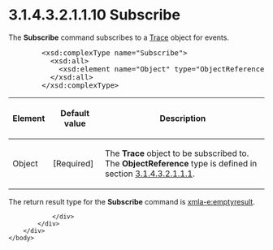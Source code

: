 <html dir="LTR" xmlns:mshelp="http://msdn.microsoft.com/mshelp" xmlns:ddue="http://ddue.schemas.microsoft.com/authoring/2003/5" xmlns:xlink="http://www.w3.org/1999/xlink" xmlns:tool="http://www.microsoft.com/tooltip">
    <head>
        <meta http-equiv="Content-Type" content="text/html; CHARSET=utf-8"></meta>
        <meta name="save" content="history"></meta>
        <title>3.1.4.3.2.1.1.10 Subscribe</title>
        <xml>
            <mshelp:toctitle title="3.1.4.3.2.1.1.10 Subscribe"></mshelp:toctitle>
            <mshelp:rltitle title="[MS-SSAS]: Subscribe"></mshelp:rltitle>
            <mshelp:keyword index="A" term="eb18c285-35fc-4e58-8cc8-ad31bbeaf567"></mshelp:keyword>
            <mshelp:attr name="DCSext.ContentType" value="open specification"></mshelp:attr>
            <mshelp:attr name="AssetID" value="eb18c285-35fc-4e58-8cc8-ad31bbeaf567"></mshelp:attr>
            <mshelp:attr name="TopicType" value="kbRef"></mshelp:attr>
            <mshelp:attr name="DCSext.Title" value="[MS-SSAS]: Subscribe" />
        </xml>
    </head>
    <body>
        <div id="header">
            <h1 class="heading">3.1.4.3.2.1.1.10 Subscribe</h1>
        </div>
        <div id="mainSection">
            <div id="mainBody">
                <div id="allHistory" class="saveHistory"></div>
                <div id="sectionSection0" class="section" name="collapseableSection">
                    

<p>The <b>Subscribe</b> command subscribes to a <a href="20515850-a7c8-4fea-9649-b9a787243741.html">Trace</a> object for
events.    </p>

<dl>
<dd>
<div><pre>   &lt;xsd:complexType name=&quot;Subscribe&quot;&gt;
     &lt;xsd:all&gt;
       &lt;xsd:element name=&quot;Object&quot; type=&quot;ObjectReference&quot; minOccurs=&quot;0&quot; /&gt;
     &lt;/xsd:all&gt;
   &lt;/xsd:complexType&gt;
</pre></div>
</dd></dl>

<table>
 <thead>
  <tr>
   <th>
   <p>Element</p>
   </th>
   <th>
   <p>Default value</p>
   </th>
   <th>
   <p>Description</p>
   </th>
  </tr>
 </thead>
 <tr>
  <td>
  <p>Object</p>
  </td>
  <td>
  <p>[Required]</p>
  </td>
  <td>
  <p>The <b>Trace</b> object to be subscribed to. The <b>ObjectReference</b>
  type is defined in section <a href="26834101-a86b-4365-8e58-d6e4a6ad377d.html">3.1.4.3.2.1.1.1</a>.</p>
  </td>
 </tr>
</table>

<p>The return result type for the <b>Subscribe</b> command is <a href="e2751688-2c1a-479c-85b4-54bb909183aa.html">xmla-e:emptyresult</a>.</p>


                </div>
            </div>
        </div>
    </body>
</html>